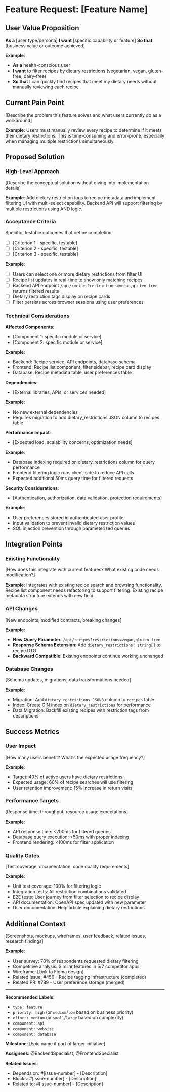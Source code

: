 # Feature Request: [Feature Name]

## User Value Proposition

**As a** [user type/persona]
**I want** [specific capability or feature]
**So that** [business value or outcome achieved]

**Example**:
- **As a** health-conscious user
- **I want** to filter recipes by dietary restrictions (vegetarian, vegan, gluten-free, dairy-free)
- **So that** I can quickly find recipes that meet my dietary needs without manually reviewing each recipe

## Current Pain Point

[Describe the problem this feature solves and what users currently do as a workaround]

**Example**: Users must manually review every recipe to determine if it meets their dietary restrictions. This is time-consuming and error-prone, especially when managing multiple restrictions simultaneously.

## Proposed Solution

### High-Level Approach

[Describe the conceptual solution without diving into implementation details]

**Example**: Add dietary restriction tags to recipe metadata and implement filtering UI with multi-select capability. Backend API will support filtering by multiple restrictions using AND logic.

### Acceptance Criteria

Specific, testable outcomes that define completion:

- [ ] [Criterion 1 - specific, testable]
- [ ] [Criterion 2 - specific, testable]
- [ ] [Criterion 3 - specific, testable]

**Example**:
- [ ] Users can select one or more dietary restrictions from filter UI
- [ ] Recipe list updates in real-time to show only matching recipes
- [ ] Backend API endpoint `/api/recipes?restrictions=vegan,gluten-free` returns filtered results
- [ ] Dietary restriction tags display on recipe cards
- [ ] Filter persists across browser sessions using user preferences

### Technical Considerations

**Affected Components**:
- [Component 1: specific module or service]
- [Component 2: specific module or service]

**Example**:
- Backend: Recipe service, API endpoints, database schema
- Frontend: Recipe list component, filter sidebar, recipe card display
- Database: Recipe metadata table, user preferences table

**Dependencies**:
- [External libraries, APIs, or services needed]

**Example**:
- No new external dependencies
- Requires migration to add dietary_restrictions JSON column to recipes table

**Performance Impact**:
- [Expected load, scalability concerns, optimization needs]

**Example**:
- Database indexing required on dietary_restrictions column for query performance
- Frontend filtering logic runs client-side to reduce API calls
- Expected additional 50ms query time for filtered requests

**Security Considerations**:
- [Authentication, authorization, data validation, protection requirements]

**Example**:
- User preferences stored in authenticated user profile
- Input validation to prevent invalid dietary restriction values
- SQL injection prevention through parameterized queries

## Integration Points

### Existing Functionality

[How does this integrate with current features? What existing code needs modification?]

**Example**: Integrates with existing recipe search and browsing functionality. Recipe list component needs refactoring to support filtering. Existing recipe metadata structure extends with new field.

### API Changes

[New endpoints, modified contracts, breaking changes]

**Example**:
- **New Query Parameter**: `/api/recipes?restrictions=vegan,gluten-free`
- **Response Schema Extension**: Add `dietary_restrictions: string[]` to recipe DTO
- **Backward Compatible**: Existing endpoints continue working unchanged

### Database Changes

[Schema updates, migrations, data transformations needed]

**Example**:
- Migration: Add `dietary_restrictions JSONB` column to `recipes` table
- Index: Create GIN index on `dietary_restrictions` for performance
- Data Migration: Backfill existing recipes with restriction tags from descriptions

## Success Metrics

### User Impact

[How many users benefit? What's the expected usage frequency?]

**Example**:
- Target: 40% of active users have dietary restrictions
- Expected usage: 60% of recipe searches will use filtering
- User retention improvement: 15% increase in return visits

### Performance Targets

[Response time, throughput, resource usage expectations]

**Example**:
- API response time: <200ms for filtered queries
- Database query execution: <50ms with proper indexing
- Frontend rendering: <100ms for filter application

### Quality Gates

[Test coverage, documentation, code quality requirements]

**Example**:
- Unit test coverage: 100% for filtering logic
- Integration tests: All restriction combinations validated
- E2E tests: User journey from filter selection to recipe display
- API documentation: OpenAPI spec updated with new parameter
- User documentation: Help article explaining dietary restrictions

## Additional Context

[Screenshots, mockups, wireframes, user feedback, related issues, research findings]

**Example**:
- User survey: 78% of respondents requested dietary filtering
- Competitive analysis: Similar features in 5/7 competitor apps
- Wireframe: [Link to Figma design]
- Related issue: #456 - Recipe tagging infrastructure (completed)
- Related PR: #789 - User preference storage (merged)

---

**Recommended Labels**:
- `type: feature`
- `priority: high` (or `medium`/`low` based on business priority)
- `effort: medium` (or `small`/`large` based on complexity)
- `component: api`
- `component: website`
- `component: database`

**Milestone**: [Epic name if part of larger initiative]

**Assignees**: @BackendSpecialist, @FrontendSpecialist

**Related Issues**:
- Depends on: #[issue-number] - [Description]
- Blocks: #[issue-number] - [Description]
- Related to: #[issue-number] - [Description]
